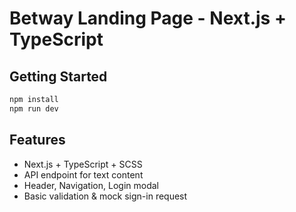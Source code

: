 # Betway Landing Page - Next.js + TypeScript

## Getting Started
```bash
npm install
npm run dev
```

## Features
- Next.js + TypeScript + SCSS
- API endpoint for text content
- Header, Navigation, Login modal
- Basic validation & mock sign-in request
